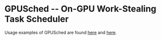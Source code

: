 # GPUSched -- On-GPU Work-Stealing Task Scheduler 

Usage examples of GPUSched are found [here](https://github.com/UoB-HPC/gpusched-benchmarks) and [here](https://github.com/UoB-HPC/minifmm).
